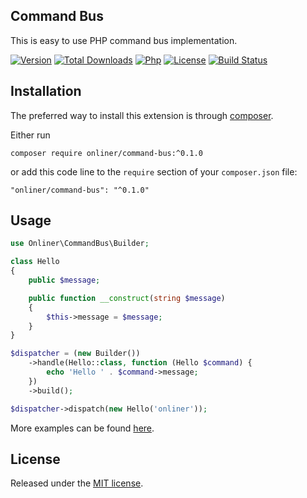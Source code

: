 Command Bus
---------------

This is easy to use PHP command bus implementation.

[![Version][version-badge]][version-link]
[![Total Downloads][downloads-badge]][downloads-link]
[![Php][php-badge]][php-link]
[![License][license-badge]](LICENSE)
[![Build Status][build-badge]][build-link]

Installation
------------

The preferred way to install this extension is through [composer](http://getcomposer.org/download/).

Either run

```
composer require onliner/command-bus:^0.1.0
```

or add this code line to the `require` section of your `composer.json` file:

```
"onliner/command-bus": "^0.1.0"
```

Usage
-----

```php
use Onliner\CommandBus\Builder;

class Hello
{
    public $message;

    public function __construct(string $message)
    {
        $this->message = $message;
    }
}

$dispatcher = (new Builder())
    ->handle(Hello::class, function (Hello $command) {
        echo 'Hello ' . $command->message;
    })
    ->build();

$dispatcher->dispatch(new Hello('onliner'));
```

More examples can be found [here](examples).

License
-------

Released under the [MIT license](LICENSE).


[version-badge]:    https://img.shields.io/packagist/v/onliner/command-bus.svg
[version-link]:     https://packagist.org/packages/onliner/command-bus
[downloads-link]:   https://packagist.org/packages/onliner/command-bus
[downloads-badge]:  https://poser.pugx.org/onliner/command-bus/downloads.png
[php-badge]:        https://img.shields.io/badge/php-7.2+-brightgreen.svg
[php-link]:         https://www.php.net/
[license-badge]:    https://img.shields.io/badge/license-MIT-brightgreen.svg
[build-link]:       https://github.com/onliner/command-bus/actions?workflow=test
[build-badge]:      https://github.com/onliner/command-bus/workflows/test/badge.svg
